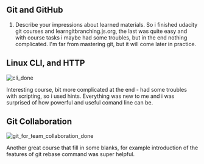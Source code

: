## Git and GitHub

1. Describe your impressions about learned materials.
	So i finished udacity git courses and learngitbranching.js.org, the last was quite easy and with course tasks i maybe had some troubles, but in the end nothing complicated.
	I'm far from mastering git, but it will come later in practice.

## Linux CLI, and HTTP

![cli_done](https://user-images.githubusercontent.com/46057247/53376010-9f622400-3965-11e9-8242-20f8636ca09c.png)

Interesting course, bit more complicated at the end - had some troubles with scripting, so i used hints. Everything was new to me and i was surprised of how powerful and useful comand line can be.

## Git Collaboration

![git_for_team_collaboration_done](https://user-images.githubusercontent.com/46057247/54354889-66fa5f80-4660-11e9-9475-81b13ad15e17.png)

Another great course that fill in some blanks, for example introduction of the features of git rebase command was super helpful.
